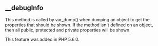 ## __debugInfo

This method is called by var_dump() when dumping an object to get the properties that should be shown. If the method isn't defined on an object, then all public, protected and private properties will be shown.

This feature was added in PHP 5.6.0.